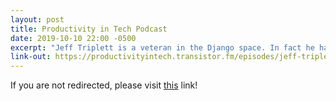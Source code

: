 ```yaml
---
layout: post
title: Productivity in Tech Podcast
date: 2019-10-10 22:00 -0500
excerpt: "Jeff Triplett is a veteran in the Django space. In fact he has done so much for the Python and Django communities and helps to organize Django Con). We recorded this before I went on Vacation but there is still a lot to pull from this episode!"
link-out: https://productivityintech.transistor.fm/episodes/jeff-triplett-tells-us-a-story-of-django-and-community
---
```


<script type="text/javascript">
window.location.href = "{{ page.link-out }}";
</script>

If you are not redirected, please visit <a href="{{ post.link-out }}">this</a> link!
